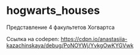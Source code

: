 # hogwarts_houses
Представление 4 факультетов Хогвартса 

Ссылка на codepen:
https://cdpn.io/anastasiia-kazachinskaya/debug/PoNOYWj/YvkgOwKYGVwk
